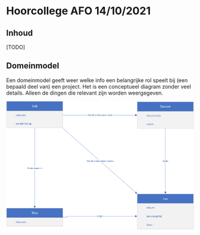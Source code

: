# Hoorcollege AFO 14/10/2021

## Inhoud

[TODO]

## Domeinmodel

Een domeinmodel geeft weer welke info een belangrijke rol speelt bij (een bepaald deel van) een project. Het is een conceptueel diagram zonder veel details. Alleen de dingen die relevant zijn worden weergegeven.

![domeinmodel-basic](../../assets/afo/2021-10-14/domeinmodel-basic.png)
